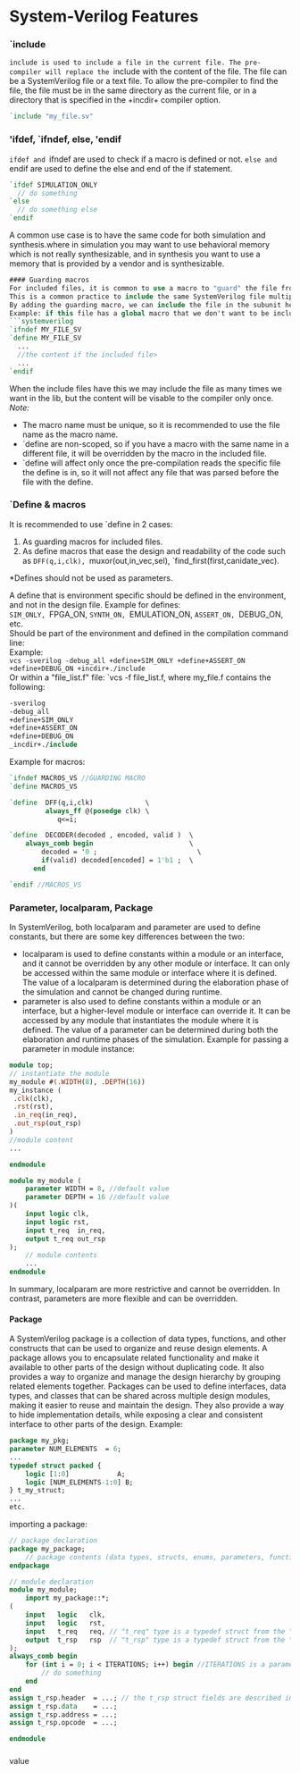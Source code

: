 # System-Verilog Features 

### `include
`include is used to include a file in the current file.
The pre-compiler will replace the `include with the content of the file.
The file can be a SystemVerilog file or a text file.
To allow the pre-compiler to find the file, the file must be in the same directory as the current file, or in a directory that is specified in the +incdir+ compiler option.
```systemverilog
`include "my_file.sv"
```
### 'ifdef, `ifndef, else, 'endif
`ifdef and `ifndef are used to check if a macro is defined or not.
`else and `endif are used to define the else and end of the if statement.
```systemverilog
`ifdef SIMULATION_ONLY
  // do something
`else
  // do something else
`endif
```
A common use case is to have the same code for both simulation and synthesis.where in simulation you may want to use behavioral memory which is not really synthesizable, and in synthesis you want to use a memory that is provided by a vendor and is synthesizable.

```systemverilog
#### Guarding macros
For included files, it is common to use a macro to "guard" the file from being included more than once.  
This is a common practice to include the same SystemVerilog file multiple times to solve the cases where we want to compile a specific sub unit, so we must add the `include in the subunit header file, but we don't want to include it more than once.  
By adding the guarding macro, we can include the file in the subunit header file, and in the top level file, and the file will be included only once no matter what hierarchy we are trying to compile.  
Example: if this file has a global macro that we don't want to be included more than once, we can use the following code:  
```systemverilog
`ifndef MY_FILE_SV
`define MY_FILE_SV
  ...
  //the content if the included file>
  ...
`endif
```
When the include files have this we may include the file as many times we want in the lib, but the content will be visable to the compiler only once.
*Note:*   
- The macro name must be unique, so it is recommended to use the file name as the macro name.  
- `define are non-scoped, so if you have a macro with the same name in a different file, it will be overridden by the macro in the included file.  
- `define will affect only once the pre-compilation reads the specific file the define is in, so it will not affect any file that was parsed before the file with the define.

### `Define & macros
It is recommended to use `define in 2 cases:   

1. As guarding macros for included files.  
2. As define macros that ease the design and readability of the code such as `DFF(q,i,clk), `muxor(out,in_vec,sel), `find_first(first,canidate_vec).    

*Defines should not be used as parameters.

A define that is environment specific should be defined in the environment, and not in the design file.
Example for defines:   
`SIM_ONLY, `FPGA_ON, `SYNTH_ON, `EMULATION_ON, `ASSERT_ON, `DEBUG_ON, etc.  
Should be part of the environment and defined in the compilation command line:  
Example:  
``` vcs -sverilog -debug_all +define+SIM_ONLY +define+ASSERT_ON +define+DEBUG_ON +incdir+./include ```   
Or within a "file_list.f" file: `vcs -f file_list.f, where my_file.f contains the following:   
```systemverilog
-sverilog
-debug_all
+define+SIM_ONLY
+define+ASSERT_ON
+define+DEBUG_ON
_incdir+./include
```
Example for macros:
```systemverilog
`ifndef MACROS_VS //GUARDING MACRO
`define MACROS_VS

`define  DFF(q,i,clk)             \
         always_ff @(posedge clk) \
            q<=i;

`define  DECODER(decoded , encoded, valid )  \
    always_comb begin                        \
	    decoded = '0 ;                         \
        if(valid) decoded[encoded] = 1'b1 ;  \
	  end     

`endif //MACROS_VS
```



### Parameter, localparam, Package
In SystemVerilog, both localparam and parameter are used to define constants, but there are some key differences between the two:
- localparam is used to define constants within a module or an interface, and it cannot be overridden by any other module or interface. It can only be accessed within the same module or interface where it is defined. The value of a localparam is determined during the elaboration phase of the simulation and cannot be changed during runtime.
- parameter is also used to define constants within a module or an interface, but a higher-level module or interface can override it. It can be accessed by any module that instantiates the module where it is defined. The value of a parameter can be determined during both the elaboration and runtime phases of the simulation.
Example for passing a parameter in module instance:
```systemverilog
module top;
// instantiate the module
my_module #(.WIDTH(8), .DEPTH(16)) 
my_instance (
 .clk(clk),
 .rst(rst),
 .in_req(in_req),
 .out_rsp(out_rsp)
)
//module content
...

endmodule

module my_module (
    parameter WIDTH = 8, //default value
    parameter DEPTH = 16 //default value 
)(
    input logic clk,
    input logic rst,
    input t_req  in_req,
    output t_req out_rsp
);
    // module contents
    ...
endmodule
```

In summary, localparam are more restrictive and cannot be overridden. In contrast, parameters are more flexible and can be overridden.

#### Package
A SystemVerilog package is a collection of data types, functions, and other constructs that can be used to organize and reuse design elements. 
A package allows you to encapsulate related functionality and make it available to other parts of the design without duplicating code. It also provides a way to organize and manage the design hierarchy by grouping related elements together. Packages can be used to define interfaces, data types, and classes that can be shared across multiple design modules, making it easier to reuse and maintain the design. They also provide a way to hide implementation details, while exposing a clear and consistent interface to other parts of the design.
Example:
```systemverilog
package my_pkg;
parameter NUM_ELEMENTS  = 6;
...
typedef struct packed {
    logic [1:0]            A;
    logic [NUM_ELEMENTS-1:0] B;    
} t_my_struct;
... 
etc.
```


importing a package:
```systemverilog
// package declaration
package my_package;
    // package contents (data types, structs, enums, parameters, functions, etc.)
endpackage

// module declaration
module my_module;
    import my_package::*;
(
    input   logic   clk,
    input   logic   rst,
    input   t_req   req, // "t_req" type is a typedef struct from the "my_package"
    output  t_rsp   rsp  // "t_rsp" type is a typedef struct from the "my_package"
);
always_comb begin
    for (int i = 0; i < ITERATIONS; i++) begin //ITERATIONS is a parameter declared in "my_package"
        // do something
    end
end
assign t_rsp.header  = ...; // the t_rsp struct fields are described in "my_package"
assign t_rsp.data    = ...;
assign t_rsp.address = ...;
assign t_rsp.opcode  = ...;

endmodule

```


###
value
